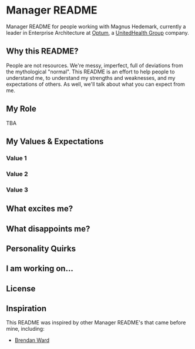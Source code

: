 # Manager README
Manager README for people working with Magnus Hedemark, currently a leader in Enterprise Architecture at [Optum](https://github.com/optum), a [UnitedHealth Group](http://www.unitedhealthgroup.com/) company.

## Why this README?
People are not resources. We're messy, imperfect, full of deviations from the mythological "normal". This README is an effort to help people to understand me, to understand my strengths and weaknesses, and my expectations of others. As well, we'll talk about what you can expect from me.

## My Role
TBA

## My Values & Expectations
### Value 1
### Value 2
### Value 3

## What excites me?

## What disappoints me?

## Personality Quirks

## I am working on...

## License

## Inspiration
This README was inspired by other Manager README's that came before mine, including:
* [Brendan Ward](https://github.com/brendan-ward/manager-readme)
